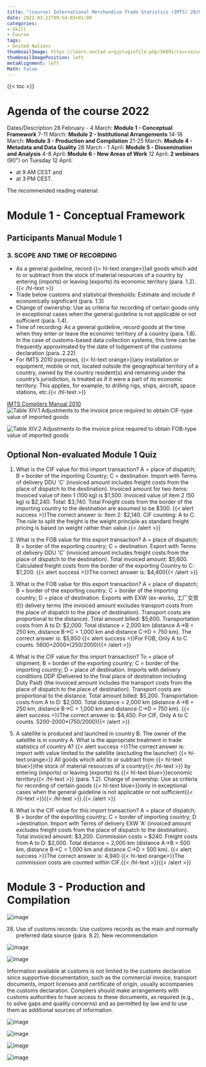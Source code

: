 ```yaml
---
title: "(course) International Merchandise Trade Statistics (IMTS) 28/02/2022"
date: 2022-03-21T09:54:03+01:00
categories:
- Skill
- Course
tags:
- United Nations
thumbnailImage: https://learn.unctad.org/pluginfile.php/56091/course/section/1852/IMTS.logo.cours.2022.v1.light.png
thumbnailImagePosition: left
metaAlignment: left
Math: False
---
```


<!--more-->
{{< toc >}}

# Agenda of the course 2022
Dates/Description
28 February - 4 March: **Module 1 - Conceptual Framework**
7-11 March:	**Module 2 - Institutional Arrangements**
14-18 March:	**Module 3 - Production and Compilation**
21-25 March:	**Module 4 - Metadata and Data Quality**
28 March - 1 April:	**Module 5 - Dissemination and Analysis**
4-8 April:	**Module 6 - New Areas of Work**
12 April:	**2 webinars** (90") on Tuesday 12 April:
* at 9 AM CEST and
* at 3 PM CEST.

The recommended reading material: [](https://unstats.un.org/unsd/trade/EG-IMTS/IMTS2010-CM%20-%20white%20cover%20version.pdf)

# Module 1 - Conceptual Framework
## Participants Manual Module 1
### 3. SCOPE AND TIME OF RECORDING
* As a general guideline, record {{< hl-text orange>}}all goods which add to or subtract from the stock of material resources of a country by entering (imports) or leaving (exports) its economic territory (para. 1.2). {{< /hl-text >}}
* Trade below customs and statistical thresholds: Estimate and include if economically significant (para. 1.3)
* Change of ownership: Use as criteria for recording of certain goods only in exceptional cases when the general guideline is not applicable or not sufficient (para. 1.4).
* Time of recording: As a general guideline, record goods at the time when they enter or leave the economic territory of a country (para. 1.8). In the case of customs-based data collection systems, this time can be frequently approximated by the date of lodgement of the customs declaration (para. 2.22).
* For IMTS 2010 purposes, {{< hl-text orange>}}any installation or equipment, mobile or not, located outside the geographical territory of a country, owned by the country resident(s) and remaining under the country’s jurisdiction, is treated as if it were a part of its economic territory. This applies, for example, to drilling rigs, ships, aircraft, space stations, etc.{{< /hl-text >}}

[IMTS Compilers Manual 2010](https://unstats.un.org/unsd/trade/EG-IMTS/IMTS2010-CM%20-%20white%20cover%20version.pdf)
![Table XIV.1  Adjustments to the invoice price required to obtain CIF-type value of imported goods](https://user-images.githubusercontent.com/65668613/159291439-acab8ec9-db1e-4b54-9318-8801ece49b69.png)

![Table XIV.2 Adjustments to the invoice price required to obtain FOB-type value of imported goods ](https://user-images.githubusercontent.com/65668613/159292373-19d41f86-e504-43c5-bf6b-f0c674fea326.png)

## Optional Non-evaluated Module 1 Quiz
1. What is the CIF value for this import transaction? A = place of dispatch; B = border of the importing Country; C = destination. Import with Terms of delivery DDU 'C' (invoiced amount includes freight costs from the place of dispatch to the destination). Invoiced amount for two items: Invoiced value of item 1 (100 kg) is $1,500. Invoiced value of item 2 (50 kg) is $2,240. Total: $3,740. Total Freight costs from the border of the importing country to the destination are assumed to be $300.
{{< alert success >}}The correct answer is: Item 2: $2,140. CIF counting: A to C. The rule to split the freight is the weight principle as standard freight pricing is based on weight rather than value.{{< /alert >}}

2. What is the FOB value for this export transaction? A = place of dispatch; B = border of the exporting country; C = destination. Export with Terms of delivery DDU 'C' (invoiced amount includes freight costs from the place of dispatch to the destination). Total invoiced amount: $5,600. Calculated freight costs from the border of the exporting Country to C: $1,200.
{{< alert success >}}The correct answer is: $4,400{{< /alert >}}

3. What is the FOB value for this export transaction? A = place of dispatch; B = border of the exporting country; C = border of the importing country; D = place of destination. Exports with EXW (ex-works, 工厂交货价) delivery terms (the invoiced amount excludes transport costs from the place of dispatch to the place of destination). Transport costs are proportional to the distance). Total amount billed: $5,600. Transportation costs from A to D: $2,000. Total distance = 2,000 km (distance A->B = 250 km, distance B->C = 1,000 km and distance C->D = 750 km).
The correct answer is: $5,850
{{< alert success >}}For FOB, Only A to C counts. 5600+2000*(250/2000){{< /alert >}}

5. What is the CIF value for this import transaction? To = place of shipment; B = border of the exporting country; C = border of the importing country; D = place of destination. Imports with delivery conditions DDP (Delivered to the final place of destination including Duty Paid) (the invoiced amount includes the transport costs from the place of dispatch to the place of destination). Transport costs are proportional to the distance. Total amount billed: $5,200. Transportation costs from A to D: $2,000. Total distance = 2,000 km (distance A->B = 250 km, distance B->C = 1,000 km and distance C->D = 750 km).
{{< alert success >}}The correct answer is: $4,450. For CIF, Only A to C counts. 5200-2000*(750/2000){{< /alert >}}

6. A satellite is produced and launched in country B. The owner of the satellite is in country A. What is the appropriate treatment in trade statistics of country A?
{{< alert success >}}The correct answer is: import with value limited to the satellite (excluding the launcher)
{{< hl-text orange>}} All goods which add to or subtract from {{< hl-text blue>}}the stock of material resources of a country{{< /hl-text >}} by entering (imports) or leaving (exports) its {{< hl-text blue>}}economic territory{{< /hl-text >}} (para. 1.2). Change of ownership: Use as criteria for recording of certain goods {{< hl-text blue>}}only in exceptional cases when the general guideline is not applicable or not sufficient{{< /hl-text >}}{{< /hl-text >}}.{{< /alert >}}

7. What is the CIF value for this import transaction? A = place of dispatch; B = border of the exporting country; C = border of importing country; D =destination. Import with Terms of delivery EXW 'A' (invoiced amount excludes freight costs from the place of dispatch to the destination). Total invoiced amount: $3,200. Commission costs = $240. Freight costs from A to D: $2,000. Total distance = 2,000 km (distance A->B = 500 km, distance B->C = 1,000 km and distance C->D = 500 km).
{{< alert success >}}The correct answer is: 4,940 {{< hl-text orange>}}The commission costs are counted within CIF.{{< /hl-text >}}{{< /alert >}}

# Module 3 - Production and Compilation

![image](https://user-images.githubusercontent.com/65668613/159305026-622422aa-03b4-40c8-be67-5024b95e3ae1.png)

38. Use of customs records: Use customs records as the main and normally
preferred data source (para. 8.2). New recommendation

![image](https://user-images.githubusercontent.com/65668613/159305296-e8ca62d5-557b-4541-93a3-b8b0ed5d897b.png)


![image](https://user-images.githubusercontent.com/65668613/159305673-8e5a797e-27c1-4499-b1be-0c75f9fda0c2.png)

Information available at customs is not limited to the customs declaration since supportive documentation, such as the commercial invoice, transport documents, import licenses and certificate of origin, usually accompanies the customs declaration. Compilers should make arrangements with customs authorities to have access to these documents, as required (e.g., to solve gaps and quality concerns) and as permitted by law and to use them as additional sources of information.

![image](https://user-images.githubusercontent.com/65668613/159306191-9f0619d5-f48d-4207-bb0c-c78681d805fb.png)

![image](https://user-images.githubusercontent.com/65668613/159308142-e4ebd92a-90b5-420b-bea3-f49a95e0330a.png)

![image](https://user-images.githubusercontent.com/65668613/159310393-526be2d2-0828-4ac6-be53-9769b3f8e363.png)

![image](https://user-images.githubusercontent.com/65668613/159356291-16f61968-1235-4753-a84b-3b8d06bcf731.png)
